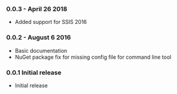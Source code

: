 ### 0.0.3 - April 26 2018

* Added support for SSIS 2016

### 0.0.2 - August 6 2016

* Basic documentation
* NuGet package fix for missing config file for command line tool

### 0.0.1 Initial release

* Initial release
